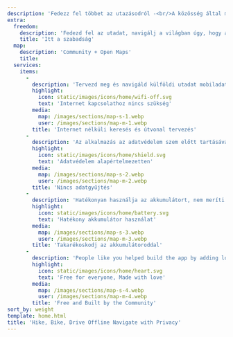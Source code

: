 ```yaml
---
description: 'Fedezz fel többet az utazásodról -<br/>A közösség által működtetett'
extra:
  freedom:
    description: 'Fedezd fel az utadat, navigálj a világban úgy, hogy az adatvédelem és a közösség kerül előtérbe.'
    title: 'Itt a szabadság'
  map:
    description: 'Community + Open Maps'
    title:
  services:
    items:
      - 
        description: 'Tervezd meg és navigáld külföldi utadat mobiladat igénybevétele nélkül, és keress tájékozódási pontokat egy messzi túra során.'
        highlight:
          icon: static/images/icons/home/wifi-off.svg
          text: 'Internet kapcsolathoz nincs szükség'
        media:
          map: /images/sections/map-s-1.webp
          user: /images/sections/map-m-1.webp
        title: 'Internet nélküli keresés és útvonal tervezés'
      - 
        description: 'Az alkalmazás az adatvédelem szem előtt tartásával készült - nem azonosítja az embereket, nem követ téged, és nem gyűjt semmilyen információt.'
        highlight:
          icon: static/images/icons/home/shield.svg
          text: 'Adatvédelem alapértelmezetten'
        media:
          map: /images/sections/map-s-2.webp
          user: /images/sections/map-m-2.webp
        title: 'Nincs adatgyűjtés'
      - 
        description: 'Hatékonyan használja az akkumulátort, nem meríti az akkumulátort, mint más navigációs alkalmazások.'
        highlight:
          icon: static/images/icons/home/battery.svg
          text: 'Hatékony akkumulátor használat'
        media:
          map: /images/sections/map-s-3.webp
          user: /images/sections/map-m-3.webp
        title: 'Takarékoskodj az akkumulátoroddal'
      - 
        description: 'People like you helped build the app by adding locations to <span class="text-icon"><svg viewBox="0 0 19 19"><use href="#icon-open-street-map"></use></svg> [OpenStreetMap](https://openstreetmap.org)</span>, giving feedback on features, and contributing code on Codeberg in the open-source community.'
        highlight:
          icon: static/images/icons/home/heart.svg
          text: 'Free for everyone, Made with love'
        media:
          map: /images/sections/map-s-4.webp
          user: /images/sections/map-m-4.webp
        title: 'Free and Built by the Community'
sort_by: weight
template: home.html
title: 'Hike, Bike, Drive Offline Navigate with Privacy'
---
```

